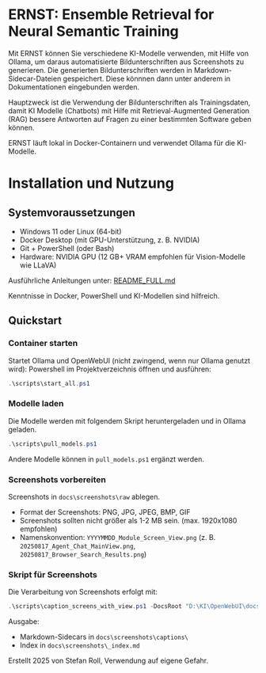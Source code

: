 # ERNST: Ensemble Retrieval for Neural Semantic Training

Mit ERNST können Sie verschiedene KI-Modelle verwenden, mit Hilfe von Ollama, um daraus automatisierte Bildunterschriften aus Screenshots zu generieren.
Die generierten Bildunterschriften werden in Markdown-Sidecar-Dateien gespeichert. Diese könnnen dann unter anderem in Dokumentationen eingebunden werden.

Hauptzweck ist die Verwendung der Bildunterschriften als Trainingsdaten, damit KI Modelle (Chatbots) mit Hilfe mit Retrieval-Augmented Generation (RAG) 
bessere Antworten auf Fragen zu einer bestimmten Software geben können.

ERNST läuft lokal in Docker-Containern und verwendet Ollama für die KI-Modelle.

# Installation und Nutzung

## Systemvoraussetzungen
- Windows 11 oder Linux (64-bit)
- Docker Desktop (mit GPU-Unterstützung, z. B. NVIDIA)
- Git + PowerShell (oder Bash)
- Hardware: NVIDIA GPU (12 GB+ VRAM empfohlen für Vision-Modelle wie LLaVA)

Ausführliche Anleitungen unter: [README_FULL.md](README_FULL.md)

Kenntnisse in Docker, PowerShell und KI-Modellen sind hilfreich.

## Quickstart

### Container starten

Startet Ollama und OpenWebUI (nicht zwingend, wenn nur Ollama genutzt wird):
Powershell im Projektverzeichnis öffnen und ausführen:

```powershell
.\scripts\start_all.ps1
```

### Modelle laden

Die Modelle werden mit folgendem Skript heruntergeladen und in Ollama geladen.
```powershell
.\scripts\pull_models.ps1
```
Andere Modelle können in `pull_models.ps1` ergänzt werden.

### Screenshots vorbereiten

Screenshots in `docs\screenshots\raw` ablegen.
- Format der Screenshots: PNG, JPG, JPEG, BMP, GIF
- Screenshots sollten nicht größer als 1-2 MB sein. (max. 1920x1080 empfohlen)
- Namenskonvention: `YYYYMMDD_Module_Screen_View.png` (z. B. `20250817_Agent_Chat_MainView.png`, `20250817_Browser_Search_Results.png`)

### Skript für Screenshots
Die Verarbeitung von Screenshots erfolgt mit:

```powershell
.\scripts\caption_screens_with_view.ps1 -DocsRoot "D:\KI\OpenWebUI\docs\screenshots" -Model "llava:7b" -OllamaUrl "http://127.0.0.1:11434"
```

Ausgabe:
- Markdown-Sidecars in `docs\screenshots\captions\`
- Index in `docs\screenshots\_index.md`

Erstellt 2025 von Stefan Roll, Verwendung auf eigene Gefahr.